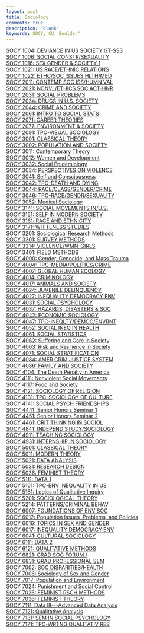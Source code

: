 ```yaml
---
layout: post
title: Sociology
comments: true
description: "blank"
keywords: SOCY, CU, Boulder"
---
```

<body>
	<div><a href="../pages/SOCY-1004">SOCY 1004: DEVIANCE IN US SOCIETY GT-SS3</a></div>
	<div><a href="../pages/SOCY-1006">SOCY 1006: SOCIAL CONSTR/SEXUALITY</a></div>
	<div><a href="../pages/SOCY-1016">SOCY 1016: SEX GENDER & SOCIETY 1</a></div>
	<div><a href="../pages/SOCY-1021">SOCY 1021: US RACE/ETHNIC RELATIONS</a></div>
	<div><a href="../pages/SOCY-1022">SOCY 1022: ETHC/SOC ISSUES HLTH/MED</a></div>
	<div><a href="../pages/SOCY-2011">SOCY 2011: CONTEMP SOC ISS/HUMN VAL</a></div>
	<div><a href="../pages/SOCY-2021">SOCY 2021: NONVL/ETHICS SOC ACT-HNR</a></div>
	<div><a href="../pages/SOCY-2031">SOCY 2031: SOCIAL PROBLEMS</a></div>
	<div><a href="../pages/SOCY-2034">SOCY 2034: DRUGS IN U.S. SOCIETY</a></div>
	<div><a href="../pages/SOCY-2044">SOCY 2044: CRIME AND SOCIETY</a></div>
	<div><a href="../pages/SOCY-2061">SOCY 2061: INTRO TO SOCIAL STATS</a></div>
	<div><a href="../pages/SOCY-2071">SOCY 2071: CAREER THEORIES</a></div>
	<div><a href="../pages/SOCY-2077">SOCY 2077: ENVIRONMENT & SOCIETY</a></div>
	<div><a href="../pages/SOCY-2091">SOCY 2091: TPC-VISUAL SOCIOLOGY</a></div>
	<div><a href="../pages/SOCY-3001">SOCY 3001: CLASSICAL THEORY</a></div>
	<div><a href="../pages/SOCY-3002">SOCY 3002: POPULATION AND SOCIETY</a></div>
	<div><a href="../pages/SOCY-3011">SOCY 3011: Contemporary Theory</a></div>
	<div><a href="../pages/SOCY-3012">SOCY 3012: Women and Development</a></div>
	<div><a href="../pages/SOCY-3032">SOCY 3032: Social Epidemiology</a></div>
	<div><a href="../pages/SOCY-3034">SOCY 3034: PERSPECTIVES ON VIOLENCE</a></div>
	<div><a href="../pages/SOCY-3041">SOCY 3041: Self and Consciousness</a></div>
	<div><a href="../pages/SOCY-3042">SOCY 3042: TPC-DEATH AND DYING</a></div>
	<div><a href="../pages/SOCY-3044">SOCY 3044: RACE/CLASS/GENDER/CRIME</a></div>
	<div><a href="../pages/SOCY-3046">SOCY 3046: TPC-RACE/GENDR/SEXUALITY</a></div>
	<div><a href="../pages/SOCY-3052">SOCY 3052: Medical Sociology</a></div>
	<div><a href="../pages/SOCY-3141">SOCY 3141: SOCIAL MOVEMENTS IN/U.S.</a></div>
	<div><a href="../pages/SOCY-3151">SOCY 3151: SELF IN MODERN SOCIETY</a></div>
	<div><a href="../pages/SOCY-3161">SOCY 3161: RACE AND ETHNICITY</a></div>
	<div><a href="../pages/SOCY-3171">SOCY 3171: WHITENESS STUDIES</a></div>
	<div><a href="../pages/SOCY-3201">SOCY 3201: Sociological Research Methods</a></div>
	<div><a href="../pages/SOCY-3301">SOCY 3301: SURVEY METHODS</a></div>
	<div><a href="../pages/SOCY-3314">SOCY 3314: VIOLENCE/WMN-GIRLS</a></div>
	<div><a href="../pages/SOCY-3401">SOCY 3401: FIELD METHODS</a></div>
	<div><a href="../pages/SOCY-4000">SOCY 4000: Gender, Genocide, and Mass Trauma</a></div>
	<div><a href="../pages/SOCY-4004">SOCY 4004: TPC-MEDIA/POLITICS/CRIME</a></div>
	<div><a href="../pages/SOCY-4007">SOCY 4007: GLOBAL HUMAN ECOLOGY</a></div>
	<div><a href="../pages/SOCY-4014">SOCY 4014: CRIMINOLOGY</a></div>
	<div><a href="../pages/SOCY-4017">SOCY 4017: ANIMALS AND SOCIETY</a></div>
	<div><a href="../pages/SOCY-4024">SOCY 4024: JUVENILE DELINQUENCY</a></div>
	<div><a href="../pages/SOCY-4027">SOCY 4027: INEQUALITY DEMOCRACY ENV</a></div>
	<div><a href="../pages/SOCY-4031">SOCY 4031: SOCIAL PSYCHOLOGY</a></div>
	<div><a href="../pages/SOCY-4037">SOCY 4037: HAZARDS, DISASTERS & SOC</a></div>
	<div><a href="../pages/SOCY-4042">SOCY 4042: ECONOMIC SOCIOLOGY</a></div>
	<div><a href="../pages/SOCY-4047">SOCY 4047: TPC-INEQLTY/DEMOC/ENVRNT</a></div>
	<div><a href="../pages/SOCY-4052">SOCY 4052: SOCIAL INEQ IN HEALTH</a></div>
	<div><a href="../pages/SOCY-4061">SOCY 4061: SOCIAL STATISTICS</a></div>
	<div><a href="../pages/SOCY-4062">SOCY 4062: Suffering and Care in Society</a></div>
	<div><a href="../pages/SOCY-4063">SOCY 4063: Risk and Resilience in Society</a></div>
	<div><a href="../pages/SOCY-4071">SOCY 4071: SOCIAL STRATIFICATION</a></div>
	<div><a href="../pages/SOCY-4084">SOCY 4084: AMER CRIM JUSTICE SYSTEM</a></div>
	<div><a href="../pages/SOCY-4086">SOCY 4086: FAMILY AND SOCIETY</a></div>
	<div><a href="../pages/SOCY-4104">SOCY 4104: The Death Penalty in America</a></div>
	<div><a href="../pages/SOCY-4111">SOCY 4111: Nonviolent Social Movements</a></div>
	<div><a href="../pages/SOCY-4117">SOCY 4117: Food and Society</a></div>
	<div><a href="../pages/SOCY-4121">SOCY 4121: SOCIOLOGY OF RELIGION</a></div>
	<div><a href="../pages/SOCY-4131">SOCY 4131: TPC-SOCIOLOGY OF CULTURE</a></div>
	<div><a href="../pages/SOCY-4141">SOCY 4141: SOCIAL PSYCH FRIENDSHIPS</a></div>
	<div><a href="../pages/SOCY-4441">SOCY 4441: Senior Honors Seminar 1</a></div>
	<div><a href="../pages/SOCY-4451">SOCY 4451: Senior Honors Seminar 2</a></div>
	<div><a href="../pages/SOCY-4461">SOCY 4461: CRIT THINKING IN SOCIOL</a></div>
	<div><a href="../pages/SOCY-4841">SOCY 4841: INDEPEND STUDY/SOCIOLOGY</a></div>
	<div><a href="../pages/SOCY-4911">SOCY 4911: TEACHING SOCIOLOGY</a></div>
	<div><a href="../pages/SOCY-4931">SOCY 4931: INTERNSHIP IN SOCIOLOGY</a></div>
	<div><a href="../pages/SOCY-5001">SOCY 5001: CLASSICAL THEORY</a></div>
	<div><a href="../pages/SOCY-5011">SOCY 5011: MODERN THEORY</a></div>
	<div><a href="../pages/SOCY-5021">SOCY 5021: DATA ANALYSIS</a></div>
	<div><a href="../pages/SOCY-5031">SOCY 5031: RESEARCH DESIGN</a></div>
	<div><a href="../pages/SOCY-5036">SOCY 5036: FEMINIST THEORY</a></div>
	<div><a href="../pages/SOCY-5111">SOCY 5111: DATA 1</a></div>
	<div><a href="../pages/SOCY-5161">SOCY 5161: TPC-ENV INEQUALITY IN US</a></div>
	<div><a href="../pages/SOCY-5181">SOCY 5181: Logics of Qualitative Inquiry</a></div>
	<div><a href="../pages/SOCY-5201">SOCY 5201: SOCIOLOGICAL THEORY</a></div>
	<div><a href="../pages/SOCY-5214">SOCY 5214: PATTERNS/CRIMINAL BEHAV</a></div>
	<div><a href="../pages/SOCY-6007">SOCY 6007: FOUNDATIONS OF ENV SOC</a></div>
	<div><a href="../pages/SOCY-6012">SOCY 6012: Population Issues, Problems, and Policies</a></div>
	<div><a href="../pages/SOCY-6016">SOCY 6016: TOPICS IN SEX AND GENDER</a></div>
	<div><a href="../pages/SOCY-6017">SOCY 6017: INEQUALITY DEMOCRACY ENV</a></div>
	<div><a href="../pages/SOCY-6041">SOCY 6041: CULTURAL SOCIOLOGY</a></div>
	<div><a href="../pages/SOCY-6111">SOCY 6111: DATA 2</a></div>
	<div><a href="../pages/SOCY-6121">SOCY 6121: QUALITATIVE METHODS</a></div>
	<div><a href="../pages/SOCY-6821">SOCY 6821: GRAD SOC FORUM I</a></div>
	<div><a href="../pages/SOCY-6831">SOCY 6831: GRAD PROFESSIONAL SEM</a></div>
	<div><a href="../pages/SOCY-7002">SOCY 7002: SOC DISPARITIES/HEALTH</a></div>
	<div><a href="../pages/SOCY-7006">SOCY 7006: Sociology of Sex and Gender</a></div>
	<div><a href="../pages/SOCY-7017">SOCY 7017: Population and Environment</a></div>
	<div><a href="../pages/SOCY-7024">SOCY 7024: Punishment and Social Control</a></div>
	<div><a href="../pages/SOCY-7026">SOCY 7026: FEMINIST RSCH METHODS</a></div>
	<div><a href="../pages/SOCY-7036">SOCY 7036: FEMINIST THEORY</a></div>
	<div><a href="../pages/SOCY-7111">SOCY 7111: Data III---Advanced Data Analysis</a></div>
	<div><a href="../pages/SOCY-7121">SOCY 7121: Qualitative Analysis</a></div>
	<div><a href="../pages/SOCY-7131">SOCY 7131: SEM IN SOCIAL PSYCHOLOGY</a></div>
	<div><a href="../pages/SOCY-7171">SOCY 7171: TPC-WRTNG QUALITATIV RES</a></div>
</body>